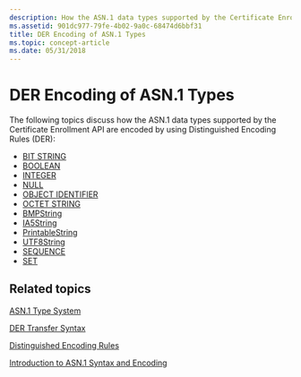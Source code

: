 ```yaml
---
description: How the ASN.1 data types supported by the Certificate Enrollment API are encoded by using Distinguished Encoding Rules (DER).
ms.assetid: 901dc977-79fe-4b02-9a0c-68474d6bbf31
title: DER Encoding of ASN.1 Types
ms.topic: concept-article
ms.date: 05/31/2018
---
```


# DER Encoding of ASN.1 Types

The following topics discuss how the ASN.1 data types supported by the Certificate Enrollment API are encoded by using Distinguished Encoding Rules (DER):

-   [BIT STRING](about-bit-string.md)
-   [BOOLEAN](about-boolean.md)
-   [INTEGER](about-integer.md)
-   [NULL](about-null.md)
-   [OBJECT IDENTIFIER](about-object-identifier.md)
-   [OCTET STRING](about-octet-string.md)
-   [BMPString](about-bmpstring.md)
-   [IA5String](about-ia5string.md)
-   [PrintableString](about-printablestring.md)
-   [UTF8String](about-utf8string.md)
-   [SEQUENCE](about-sequence.md)
-   [SET](about-set.md)

## Related topics

<dl> <dt>

[ASN.1 Type System](about-asn-1-type-system.md)
</dt> <dt>

[DER Transfer Syntax](about-der-transfer-syntax.md)
</dt> <dt>

[Distinguished Encoding Rules](distinguished-encoding-rules.md)
</dt> <dt>

[Introduction to ASN.1 Syntax and Encoding](about-introduction-to-asn-1-syntax-and-encoding.md)
</dt> </dl>

 

 



